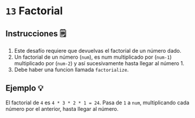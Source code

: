 # `13` Factorial

## Instrucciones 🗒
1. Este desafío requiere que devuelvas el factorial de un número dado.
2. Un factorial de un número (`num`), es num multiplicado por (`num-1`) multiplicado por (`num-2`) y así sucesivamente hasta llegar al número 1.
3. Debe haber una funcion llamada `factorialize`. 

## Ejemplo 💡
El factorial de `4` es `4 * 3 * 2 * 1 = 24`. Pasa de `1` a `num`, multiplicando cada número por el anterior, hasta llegar al número.